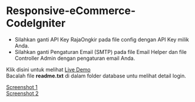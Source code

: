 # Responsive-eCommerce-CodeIgniter

- Silahkan ganti API Key RajaOngkir pada file config dengan API Key milik Anda.
- Silahkan ganti Pengaturan Email (SMTP) pada file Email Helper dan file Controller Admin dengan pengaturan email Anda.

Klik disini untuk melihat [Live Demo](https://demo-ecommerce-1.zamanet.com) <br>
Bacalah file <b>readme.txt</b> di dalam folder database untu melihat detail login.

[Screenshot 1](https://zamanet.com/images/Screenshot_1.jpg) <br>
[Screenshot 2](https://zamanet.com/images/Screenshot_2.jpg) <br>
